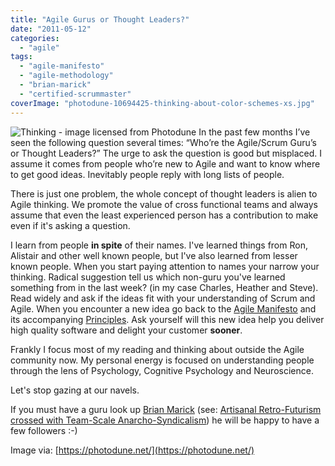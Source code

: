 ```yaml
---
title: "Agile Gurus or Thought Leaders?"
date: "2011-05-12"
categories: 
  - "agile"
tags: 
  - "agile-manifesto"
  - "agile-methodology"
  - "brian-marick"
  - "certified-scrummaster"
coverImage: "photodune-10694425-thinking-about-color-schemes-xs.jpg"
---
```


![Thinking - image licensed from Photodune](src/content/blog/agile-gurus-or-thought-leaders/images/photodune-10694425-thinking-about-color-schemes-xs.jpg) In the past few months I’ve seen the following question several times: “Who’re the Agile/Scrum Guru’s or Thought Leaders?” The urge to ask the question is good but misplaced. I assume it comes from people who’re new to Agile and want to know where to get good ideas. Inevitably people reply with long lists of people.

There is just one problem, the whole concept of thought leaders is alien to Agile thinking. We promote the value of cross functional teams and always assume that even the least experienced person has a contribution to make even if it's asking a question.

I learn from people **in spite** of their names. I've learned things from Ron, Alistair and other well known people, but I've also learned from lesser known people. When you start paying attention to names your narrow your thinking. Radical suggestion tell us which non-guru you've learned something from in the last week? (in my case Charles, Heather and Steve). Read widely and ask if the ideas fit with your understanding of Scrum and Agile. When you encounter a new idea go back to the [Agile Manifesto](https://agilemanifesto.org/) and its accompanying [Principles](https://agilemanifesto.org/principles.html). Ask yourself will this new idea help you deliver high quality software and delight your customer **sooner**.

Frankly I focus most of my reading and thinking about outside the Agile community now. My personal energy is focused on understanding people through the lens of Psychology, Cognitive Psychology and Neuroscience.

Let's stop gazing at our navels.

If you must have a guru look up [Brian Marick](https://www.exampler.com/blog/) (see: [Artisanal Retro-Futurism crossed with Team-Scale Anarcho-Syndicalism](https://www.exampler.com/blog/2009/05/02/artisanal-retro-futurism-⊗-team-scale-anarcho-syndicalism/)) he will be happy to have a few followers :-)

Image via: [https://photodune.net/](https://photodune.net/)

